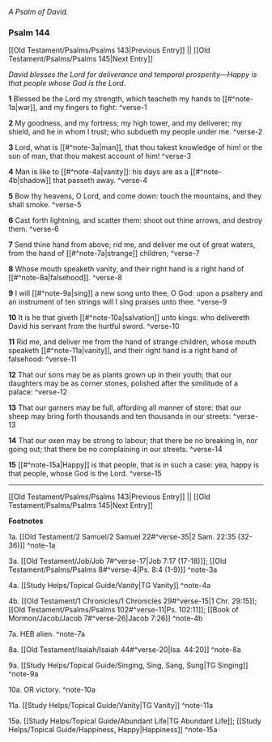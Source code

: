*A Psalm of David.*

### Psalm 144

[[Old Testament/Psalms/Psalms 143|Previous Entry]]  ||  [[Old Testament/Psalms/Psalms 145|Next Entry]]

*David blesses the Lord for deliverance and temporal prosperity—Happy is that people whose God is the Lord.*

**1**  Blessed be the Lord my strength, which teacheth my hands to [[#^note-1a|war]], and my fingers to fight: ^verse-1

**2**  My goodness, and my fortress; my high tower, and my deliverer; my shield, and he in whom I trust; who subdueth my people under me. ^verse-2

**3**  Lord, what is [[#^note-3a|man]], that thou takest knowledge of him! or the son of man, that thou makest account of him! ^verse-3

**4**  Man is like to [[#^note-4a|vanity]]: his days are as a [[#^note-4b|shadow]] that passeth away. ^verse-4

**5**  Bow thy heavens, O Lord, and come down: touch the mountains, and they shall smoke. ^verse-5

**6**  Cast forth lightning, and scatter them: shoot out thine arrows, and destroy them. ^verse-6

**7**  Send thine hand from above; rid me, and deliver me out of great waters, from the hand of [[#^note-7a|strange]] children; ^verse-7

**8**  Whose mouth speaketh vanity, and their right hand is a right hand of [[#^note-8a|falsehood]]. ^verse-8

**9**  I will [[#^note-9a|sing]] a new song unto thee, O God: upon a psaltery and an instrument of ten strings will I sing praises unto thee. ^verse-9

**10**  It is he that giveth [[#^note-10a|salvation]] unto kings: who delivereth David his servant from the hurtful sword. ^verse-10

**11**  Rid me, and deliver me from the hand of strange children, whose mouth speaketh [[#^note-11a|vanity]], and their right hand is a right hand of falsehood: ^verse-11

**12**  That our sons may be as plants grown up in their youth; that our daughters may be as corner stones, polished after the similitude of a palace: ^verse-12

**13**  That our garners may be full, affording all manner of store: that our sheep may bring forth thousands and ten thousands in our streets: ^verse-13

**14**  That our oxen may be strong to labour; that there be no breaking in, nor going out; that there be no complaining in our streets. ^verse-14

**15**  [[#^note-15a|Happy]] is that people, that is in such a case: yea, happy is that people, whose God is the Lord. ^verse-15


---
[[Old Testament/Psalms/Psalms 143|Previous Entry]]  ||  [[Old Testament/Psalms/Psalms 145|Next Entry]]


**Footnotes**


1a. [[Old Testament/2 Samuel/2 Samuel 22#^verse-35|2 Sam. 22:35 (32-36)]] ^note-1a

3a. [[Old Testament/Job/Job 7#^verse-17|Job 7:17 (17-18)]]; [[Old Testament/Psalms/Psalms 8#^verse-4|Ps. 8:4 (1-9)]] ^note-3a

4a. [[Study Helps/Topical Guide/Vanity|TG Vanity]] ^note-4a

4b. [[Old Testament/1 Chronicles/1 Chronicles 29#^verse-15|1 Chr. 29:15]]; [[Old Testament/Psalms/Psalms 102#^verse-11|Ps. 102:11]]; [[Book of Mormon/Jacob/Jacob 7#^verse-26|Jacob 7:26]] ^note-4b

7a. HEB alien. ^note-7a

8a. [[Old Testament/Isaiah/Isaiah 44#^verse-20|Isa. 44:20]] ^note-8a

9a. [[Study Helps/Topical Guide/Singing, Sing, Sang, Sung|TG Singing]] ^note-9a

10a. OR victory. ^note-10a

11a. [[Study Helps/Topical Guide/Vanity|TG Vanity]] ^note-11a

15a. [[Study Helps/Topical Guide/Abundant Life|TG Abundant Life]]; [[Study Helps/Topical Guide/Happiness, Happy|Happiness]] ^note-15a